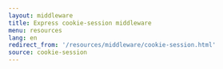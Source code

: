 ```yaml
---
layout: middleware
title: Express cookie-session middleware
menu: resources
lang: en
redirect_from: '/resources/middleware/cookie-session.html'
source: cookie-session
---
```

